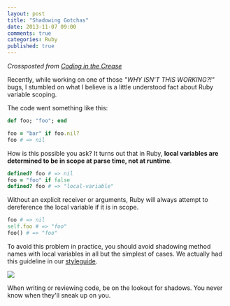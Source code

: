 ```yaml
---
layout: post
title: "Shadowing Gotchas"
date: 2013-11-07 09:00
comments: true
categories: Ruby
published: true
---
```

*Crossposted from [Coding in the Crease](http://www.codinginthecrease.com/news_article/show/307337)*

Recently, while working on one of those *"WHY ISN'T THIS WORKING?!"* bugs, I stumbled on what I believe is a little understood fact about Ruby variable scoping.

The code went something like this:

```ruby
def foo; "foo"; end

foo = "bar" if foo.nil?
foo # => nil
```

How is this possible you ask? It turns out that in Ruby, **local variables are determined to be in scope at parse time, not at runtime**.

```ruby
defined? foo # => nil
foo = "foo" if false
defined? foo # => "local-variable"
```

Without an explicit receiver or arguments, Ruby will always attempt to dereference the local variable if it is in scope.

```ruby
foo # => nil
self.foo # => "foo"
foo() # => "foo"
```

To avoid this problem in practice, you should avoid shadowing method names with local variables in all but the simplest of cases. We actually had this guideline in our [styleguide](http://sportngin.github.io/styleguide/ruby.html#syntax_L20). 

![](http://aiminglow.com/wp-content/uploads/2011/06/peter-pan.jpg)

When writing or reviewing code, be on the lookout for shadows. You never know when they'll sneak up on you.